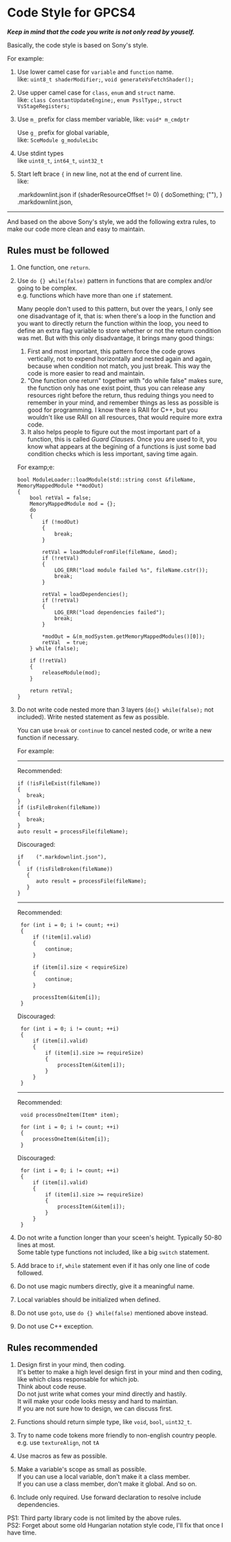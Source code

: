# Code Style for GPCS4

***Keep in mind that the code you write is not only read by youself.***

Basically, the code style is based on Sony's style.  

For example:

1. Use lower camel case for `variable` and `function` name.  
   like: `uint8_t shaderModifier;`, `void generateVsFetchShader();`

2. Use upper camel case for `class`, `enum` and `struct` name.  
   like: `class ConstantUpdateEngine;`, `enum PsslType;`, `struct VsStageRegisters;`

3. Use `m_` prefix for class member variable,
   like: `void* m_cmdptr`  

   Use `g_` prefix for global variable,  
   like: `SceModule g_moduleLibc`  

4. Use stdint types  
   like `uint8_t`, `int64_t`, `uint32_t`

5. Start left brace `{` in new line, not at the end of current line.  
   like:

      .markdownlint.json
   if (shaderResourceOffset != 0)
   {
       doSomething; (""),
   }  .markdownlint.json,

---

And based on the above Sony's style, we add the following extra rules, to make our code more clean and easy to maintain.

## Rules must be followed

1. One function, one `return`.

2. Use `do {} while(false)` pattern in functions that are complex and/or going to be complex.  
   e.g. functions which have more than one `if` statement.  

   Many people don't used to this pattern, but over the years, I only see one disadvantage of it, that is: when there's a loop in the function and you want to directly return the function within the loop, you need to define an extra flag variable to store whether or not the return condition was met. But with this only disadvantage, it brings many good things:
   1. First and most important, this pattern force the code grows vertically, not to expend horizontally and nested again and again, because when condition not match, you just break. This way the code is more easier to read and maintain.  
   2. "One function one return" together with "do while false" makes sure, the function only has one exist point, thus you can release any resources right before the return, thus reduing things you need to remember in your mind, and remember things as less as possible is good for programming. I know there is RAII for C++, but you wouldn't like use RAII on all resources, that would require more extra code.
   3. It also helps people to figure out the most important part of a function, this is called *Guard Clauses*. Once you are used to it, you know what appears at the begining of a functions is just some bad condition checks which is less important, saving time again.

    For examp;e:

    ```
    bool ModuleLoader::loadModule(std::string const &fileName, MemoryMappedModule **modOut)
    {
        bool retVal = false;
        MemoryMappedModule mod = {};
        do
        {
            if (!modOut)
            {
                break;
            }

            retVal = loadModuleFromFile(fileName, &mod);
            if (!retVal)
            {
                LOG_ERR("load module failed %s", fileName.cstr());
                break;
            }

            retVal = loadDependencies();
            if (!retVal)
            {
                LOG_ERR("load dependencies failed");
                break;
            }

            *modOut = &(m_modSystem.getMemoryMappedModules()[0]);
            retVal  = true;
        } while (false);

        if (!retVal)
        {
            releaseModule(mod);
        }

        return retVal;
    }
    ```

3. Do not write code nested more than 3 layers (`do{} while(false);` not included). Write nested statement as few as possible.  

   You can use `break` or `continue` to cancel nested code, or write a new function if necessary.

   For example:  

   ---
   Recommended:

   ```
   if (!isFileExist(fileName))
   {
      break;
   }
   if (isFileBroken(fileName))
   {
      break;
   }
   auto result = processFile(fileName);
   ```

   Discouraged:

   ```
   if    (".markdownlint.json"),
   {
      if (!isFileBroken(fileName))
      {
         auto result = processFile(fileName);
      }
   }
   ```

   ---
   Recommended:

   ```
    for (int i = 0; i != count; ++i)
    {
        if (!item[i].valid)
        {
            continue;
        }

        if (item[i].size < requireSize)
        {
            continue;
        }

        processItem(&item[i]);
    }
   ```

   Discouraged:

   ```
    for (int i = 0; i != count; ++i)
    {
        if (item[i].valid)
        {
            if (item[i].size >= requireSize)
            {
                processItem(&item[i]);
            }
        }
    }
   ```

   ---
   Recommended:

   ```
    void processOneItem(Item* item);

    for (int i = 0; i != count; ++i)
    {
        processOneItem(&item[i]);
    }
   ```

   Discouraged:

   ```
    for (int i = 0; i != count; ++i)
    {
        if (item[i].valid)
        {
            if (item[i].size >= requireSize)
            {
                processItem(&item[i]);
            }
        }
    }
   ```

4. Do not write a function longer than your sceen's height. Typically 50-80 lines at most.  
   Some table type functions not included, like a big `switch` statement.

5. Add brace to `if`, `while` statement even if it has only one line of code followed.

6. Do not use magic numbers directly, give it a meaningful name.

7. Local variables should be initialized when defined.

8. Do not use `goto`, use `do {} while(false)` mentioned above instead.

9. Do not use C++ exception.

## Rules recommended

1. Design first in your mind, then coding.  
   It's better to make a high level design first in your mind and then coding,  
   like which class responsable for which job.  
   Think about code reuse.  
   Do not just write what comes your mind directly and hastily.  
   It will make your code looks messy and hard to maintian.  
   If you are not sure how to design, we can discuss first.

2. Functions should return simple type, like `void`, `bool`, `uint32_t`.

3. Try to name code tokens more friendly to non-english country people.  
   e.g. use `textureAlign`, not `tA`

4. Use macros as few as possible.

5. Make a variable's scope as small as possible.  
   If you can use a local variable, don't make it a class member.  
   If you can use a class member, don't make it global. And so on.

6. Include only required. Use forward declaration to resolve include dependencies.

PS1: Third party library code is not limited by the above rules.  
PS2: Forget about some old Hungarian notation style code, I'll fix that once I have time.
